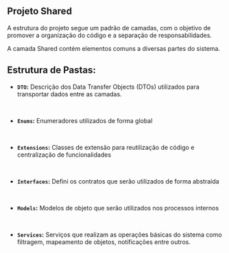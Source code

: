﻿## Projeto Shared

A estrutura do projeto segue um padrão de camadas, com o objetivo de promover a organização do código e a separação de responsabilidades.

A camada Shared contém elementos comuns a diversas partes do sistema.

## Estrutura de Pastas:

 * **`DTO`:** Descrição dos Data Transfer Objects (DTOs) utilizados para transportar dados entre as camadas.

<br>
            
* **`Enums`:** Enumeradores utilizados de forma global
  
<br>

* **`Extensions`:** Classes de extensão para reutilização de código e centralização de funcionalidades

 <br>

* **`Interfaces`:** Defini os contratos que serão utilizados de forma abstraída

<br>

* **`Models`:** Modelos de objeto que serão utilizados nos processos internos

<br>

* **`Services`:** Serviços que realizam as operações básicas do sistema como filtragem, mapeamento de objetos, notificações entre outros.